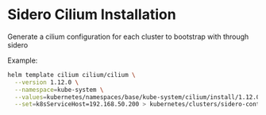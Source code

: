 # Sidero Cilium Installation

Generate a cilium configuration for each cluster to bootstrap with through sidero

Example:

```bash
helm template cilium cilium/cilium \
  --version 1.12.0 \
  --namespace=kube-system \
  --values=kubernetes/namespaces/base/kube-system/cilium/install/1.12.0.yaml \
  --set=k8sServiceHost=192.168.50.200 > kubernetes/clusters/sidero-control/integrations/cilium/talos-default.yaml
```
